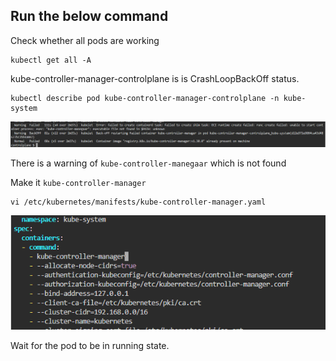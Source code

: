 ## Run the below command

Check whether all pods are working
```
kubectl get all -A

```

kube-controller-manager-controlplane is is CrashLoopBackOff status.

```
kubectl describe pod kube-controller-manager-controlplane -n kube-system
```

![alt text](image.png)


There is a warning of `kube-controller-manegaar` which is not found

Make it `kube-controller-manager`

```
vi /etc/kubernetes/manifests/kube-controller-manager.yaml
```

![alt text](image-1.png)


Wait for the pod to be in running state.
